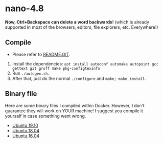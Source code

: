 # nano-4.8
**Now, Ctrl+Backspace can delete a word backwards!** (which is already supported in most of the browsers, editors, file explorers, etc. Everywhere!)

## Compile

- Please refer to [README.GIT](/README.GIT).
1. Install the dependencies: `apt install autoconf automake autopoint gcc gettext git groff make pkg-configtexinfo`
2. Run `./autogen.sh`.
3. After that, just do the normal `./configure` and `make; make install`.

## Binary file

Here are some binary files I compiled within Docker. However, I don't guarantee they will work on YOUR machine! I suggest you compile it yourself in case something went wrong.

- [Ubuntu 19.10](/bin/ubuntu_16.04)
- [Ubuntu 18.04](/bin/ubuntu_18.04)
- [Ubuntu 16.04](/bin/ubuntu_19.10)
